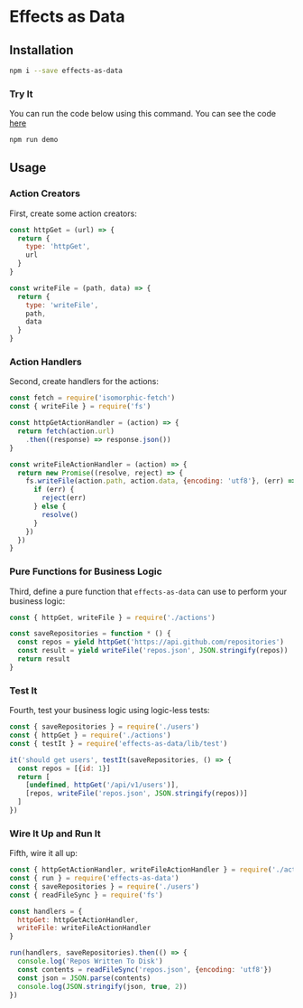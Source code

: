 # Effects as Data

## Installation
```sh
npm i --save effects-as-data
```

### Try It
You can run the code below using this command.  You can see the code [here](https://github.com/orourkedd/effects-as-data/blob/master/src/demo/repos.js)
```sh
npm run demo
```

## Usage
### Action Creators
First, create some action creators:
```js
const httpGet = (url) => {
  return {
    type: 'httpGet',
    url
  }
}

const writeFile = (path, data) => {
  return {
    type: 'writeFile',
    path,
    data
  }
}
```

### Action Handlers
Second, create handlers for the actions:
```js
const fetch = require('isomorphic-fetch')
const { writeFile } = require('fs')

const httpGetActionHandler = (action) => {
  return fetch(action.url)
    .then((response) => response.json())
}

const writeFileActionHandler = (action) => {
  return new Promise((resolve, reject) => {
    fs.writeFile(action.path, action.data, {encoding: 'utf8'}, (err) => {
      if (err) {
        reject(err)
      } else {
        resolve()
      }
    })
  })
}
```

### Pure Functions for Business Logic
Third, define a pure function that `effects-as-data` can use to perform your business logic:
```js
const { httpGet, writeFile } = require('./actions')

const saveRepositories = function * () {
  const repos = yield httpGet('https://api.github.com/repositories')
  const result = yield writeFile('repos.json', JSON.stringify(repos))
  return result
}
```

### Test It
Fourth, test your business logic using logic-less tests:
```js
const { saveRepositories } = require('./users')
const { httpGet } = require('./actions')
const { testIt } = require('effects-as-data/lib/test')

it('should get users', testIt(saveRepositories, () => {
  const repos = [{id: 1}]
  return [
    [undefined, httpGet('/api/v1/users')],
    [repos, writeFile('repos.json', JSON.stringify(repos))]
  ]
})
```

### Wire It Up and Run It
Fifth, wire it all up:
```js
const { httpGetActionHandler, writeFileActionHandler } = require('./action-handlers')
const { run } = require('effects-as-data')
const { saveRepositories } = require('./users')
const { readFileSync } = require('fs')

const handlers = {
  httpGet: httpGetActionHandler,
  writeFile: writeFileActionHandler
}

run(handlers, saveRepositories).then(() => {
  console.log('Repos Written To Disk')
  const contents = readFileSync('repos.json', {encoding: 'utf8'})
  const json = JSON.parse(contents)
  console.log(JSON.stringify(json, true, 2))
})
```
